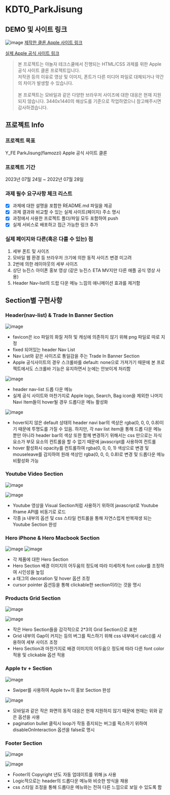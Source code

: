 # KDT0_ParkJisung

## DEMO 및 사이트 링크

![image](https://github.com/flamozzi/Upbit-Autotrader/assets/42928784/6d4c7418-0334-40e5-813b-c74f9f2d73bf)
[제작한 클론 Apple 사이트 링크](https://sensational-profiterole-3d8d07.netlify.app)

[실제 Apple 공식 사이트 링크](https://www.apple.com/kr/)

> 본 프로젝트는 야놀자 테크스쿨에서 진행되는 HTML/CSS 과제를 위한 Apple 공식 사이트 클론 프로젝트입니다. <br> 저작권 등의 이유로 영상 및 이미지, 폰트가 다른 미디어 파일로 대체되거나 약간의 차이가 발생할 수 있습니다. <br><br> 본 프로젝트는 모바일과 같은 다양한 브라우저 사이즈에 대한 대응은 현재 지원되지 않습니다. 3440x1440의 해상도를 기준으로 작업하였으니 참고해주시면 감사하겠습니다.

## 프로젝트 Info

### 프로젝트 목표

Y_FE ParkJisung(flamozzi) Apple 공식 사이트 클론

### 프로젝트 기간

2023년 07월 24일 ~ 2022년 07월 28일

### 과제 필수 요구사항 체크 리스트

- [x] 과제에 대한 설명을 포함한 README.md 파일을 제공
- [x] 과제 결과와 비교할 수 있는 실제 사이트(페이지) 주소 명시
- [x] 과정에서 사용한 프로젝트 폴더/파일 모두 포함하여 push
- [x] 실제 서비스로 배포하고 접근 가능한 링크 추가

### 실제 페이지와 다른(혹은 다를 수 있는) 점

1. 세부 폰트 및 사이즈
2. 모바일 웹 환경 등 브라우저 크기에 의한 동적 사이즈 변경 미고려
3. 2번에 의한 레이아웃의 세부 사이즈
4. 상단 뉴진스 아이폰 홍보 영상 (같은 뉴진스 ETA MV지만 다른 애플 공식 영상 사용)
5. Header Nav-list의 드랍 다운 메뉴 느낌의 애니메이션 효과를 제거함

## Section별 구현사항

### Header(nav-list) & Trade In Banner Section

![image](https://github.com/flamozzi/Upbit-Autotrader/assets/42928784/f743f726-0413-4287-ba22-8ffe4ea1fb64)

- favicon은 ico 파일의 화질 저하 및 캐싱에 의존하지 않기 위해 png 파일로 따로 지정
- fixed 되어있는 header Nav List
- Nav List와 같은 사이즈로 통일감을 주는 Trade In Banner Section
- Apple 공식사이트의 경우 스크롤바를 default: none으로 가져가기 때문에 본 프로젝트에서도 스크롤바 기능은 유지하면서 눈에는 안보이게 처리함

![image](https://github.com/flamozzi/Upbit-Autotrader/assets/42928784/ba8a84d0-46ca-484a-a624-dac63d7656c9)

- header nav-list 드롭 다운 메뉴
- 실제 공식 사이트와 마찬가지로 Apple logo, Search, Bag icon을 제외한 나머지 Navi Item들이 hover될 경우 드롭다운 메뉴 활성화

![image](https://github.com/flamozzi/Upbit-Autotrader/assets/42928784/f4457065-9d6e-4499-8d24-54b5c059eac1)

- hover되지 않은 default 상태의 header navi bar의 색상은 rgba(0, 0, 0, 0.8)이기 때문에 투명도를 가질 수 있음. 하지만, 각 nav list item을 통해 드롭 다운 메뉴 뿐만 아니라 header bar의 색상 또한 함께 변경하기 위해서는 css 만으로는 자식 요소가 부모 요소의 컨트롤을 할 수 없기 때문에 javascript를 사용하여 컨트롤
- hover 활성화시 opacity를 컨트롤하여 rgba(0, 0, 0, 1) 색상으로 변경 및 mouseleave를 감지하여 원래 색상인 rgba(0, 0, 0, 0.8)로 변경 및 드롭다운 메뉴 비활성화 가능

### Youtube Video Section

![image](https://github.com/flamozzi/Upbit-Autotrader/assets/42928784/328c0613-e93f-4d9d-b5ab-93c8d9ab4088)

![image](https://github.com/flamozzi/Upbit-Autotrader/assets/42928784/ac708ca0-215a-4310-b7d4-66a506aabe59)

- Youtube 영상을 Visual Section처럼 사용하기 위하여 javascript로 Youtube Iframe API를 비동기로 로드
- 각종 js 내부의 옵션 및 css 스타일 컨트롤을 통해 자연스럽게 반복재생 되는 Youtube Section 완성

### Hero iPhone & Hero Macbook Section

![image](https://github.com/flamozzi/Upbit-Autotrader/assets/42928784/9e70f7e5-5f4a-4627-bd39-daa33864daa4)
![image](https://github.com/flamozzi/Upbit-Autotrader/assets/42928784/3b17d612-0455-4315-8ec7-6202807004ff)

- 각 제품에 대한 Hero Section
- Hero Section 배경 이미지의 어두움의 정도에 따라 미세하게 font color를 조정하여 시인성을 높임
- a 태그의 decoration 및 hover 옵션 조정
- cursor pointer 옵션등을 통해 clickable한 section이라는 것을 명시

### Products Grid Section

![image](https://github.com/flamozzi/Upbit-Autotrader/assets/42928784/339b30df-0add-4966-86dc-2e375789f822)

![image](https://github.com/flamozzi/Upbit-Autotrader/assets/42928784/0cae6823-1b34-4114-af83-2427413e1d35)

- 작은 Hero Section들을 감각적으로 2\*3의 Grid Section으로 표현
- Grid 내부의 Gap이 커지는 등의 버그를 픽스하기 위해 css 내부에서 calc()를 사용하여 세부 사이즈 조정
- Hero Section과 마찬가지로 배경 이미지의 어두움으 정도에 따라 다른 font color 적용 및 clickable 옵션 적용

### Apple tv + Section

![image](https://github.com/flamozzi/Upbit-Autotrader/assets/42928784/bcdeb088-bbae-456c-bad5-c13b36fff496)

- Swiper를 사용하여 Apple tv+의 홍보 Section 완성

![image](https://github.com/flamozzi/Upbit-Autotrader/assets/42928784/d7596baf-2391-4c45-88d9-dca19f014cfd)

- 모바일과 같은 작은 화면의 동적 대응은 현재 지원하지 않기 때문에 현재는 위와 같은 옵션을 사용
- pagination bullet 클릭시 loop가 작동 중지되는 버그를 픽스하기 위하여 disableOnInteraction 옵션을 false로 명시

### Footer Section

![image](https://github.com/flamozzi/Upbit-Autotrader/assets/42928784/6ec0e805-1fbb-4fb5-a893-b7917690a476)

![image](https://github.com/flamozzi/Upbit-Autotrader/assets/42928784/2a89f478-aaa5-437d-9a37-449c9993dd0f)

- Footer의 Copyright 년도 자동 업데이트를 위해 js 사용
- Logic적으로는 header의 드롭다운 메뉴와 비슷한 방식을 채용
- css 스타일 조정을 통해 드롭다운 메뉴와는 전혀 다른 느낌으로 보일 수 있도록 함
